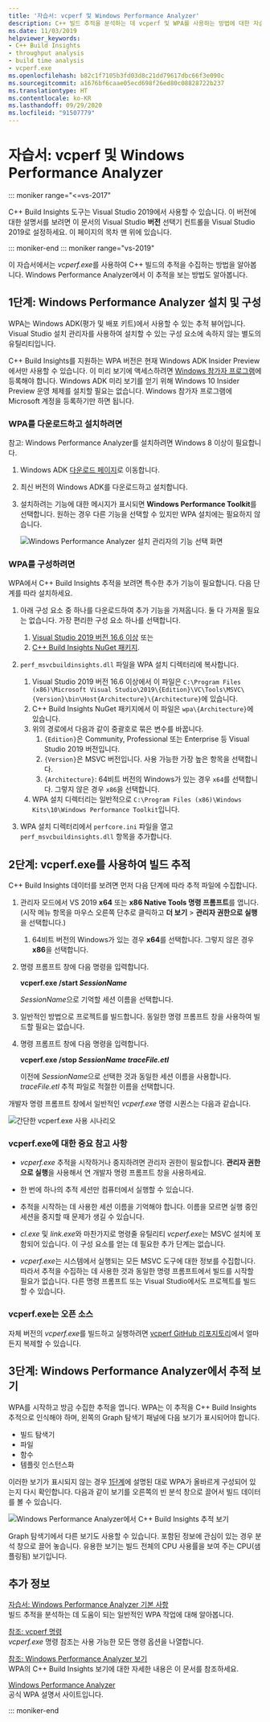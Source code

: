```yaml
---
title: '자습서: vcperf 및 Windows Performance Analyzer'
description: C++ 빌드 추적을 분석하는 데 vcperf 및 WPA를 사용하는 방법에 대한 자습서입니다.
ms.date: 11/03/2019
helpviewer_keywords:
- C++ Build Insights
- throughput analysis
- build time analysis
- vcperf.exe
ms.openlocfilehash: b82c1f7105b3fd03d8c21dd79617dbc66f3e090c
ms.sourcegitcommit: a1676bf6caae05ecd698f26ed80c08828722b237
ms.translationtype: HT
ms.contentlocale: ko-KR
ms.lasthandoff: 09/29/2020
ms.locfileid: "91507779"
---
```

# <a name="tutorial-vcperf-and-windows-performance-analyzer"></a>자습서: vcperf 및 Windows Performance Analyzer

::: moniker range="<=vs-2017"

C++ Build Insights 도구는 Visual Studio 2019에서 사용할 수 있습니다. 이 버전에 대한 설명서를 보려면 이 문서의 Visual Studio **버전** 선택기 컨트롤을 Visual Studio 2019로 설정하세요. 이 페이지의 목차 맨 위에 있습니다.

::: moniker-end
::: moniker range="vs-2019"

이 자습서에서는 *vcperf.exe*를 사용하여 C++ 빌드의 추적을 수집하는 방법을 알아봅니다. Windows Performance Analyzer에서 이 추적을 보는 방법도 알아봅니다.

## <a name="step-1-install-and-configure-windows-performance-analyzer"></a>1단계: Windows Performance Analyzer 설치 및 구성

WPA는 Windows ADK(평가 및 배포 키트)에서 사용할 수 있는 추적 뷰어입니다. Visual Studio 설치 관리자를 사용하여 설치할 수 있는 구성 요소에 속하지 않는 별도의 유틸리티입니다.

C++ Build Insights를 지원하는 WPA 버전은 현재 Windows ADK Insider Preview에서만 사용할 수 있습니다. 이 미리 보기에 액세스하려면 [Windows 참가자 프로그램](https://insider.windows.com)에 등록해야 합니다. Windows ADK 미리 보기를 얻기 위해 Windows 10 Insider Preview 운영 체제를 설치할 필요는 없습니다. Windows 참가자 프로그램에 Microsoft 계정을 등록하기만 하면 됩니다.

### <a name="to-download-and-install-wpa"></a>WPA를 다운로드하고 설치하려면

참고:  Windows Performance Analyzer를 설치하려면 Windows 8 이상이 필요합니다.

1. Windows ADK [다운로드 페이지](/windows-hardware/get-started/adk-install)로 이동합니다.

1. 최신 버전의 Windows ADK를 다운로드하고 설치합니다.

1. 설치하려는 기능에 대한 메시지가 표시되면 **Windows Performance Toolkit**를 선택합니다. 원하는 경우 다른 기능을 선택할 수 있지만 WPA 설치에는 필요하지 않습니다.

   ![Windows Performance Analyzer 설치 관리자의 기능 선택 화면](media/wpa-installation.png)

### <a name="to-configure-wpa"></a><a name="configuration-steps"></a> WPA를 구성하려면

WPA에서 C++ Build Insights 추적을 보려면 특수한 추가 기능이 필요합니다. 다음 단계를 따라 설치하세요.

1. 아래 구성 요소 중 하나를 다운로드하여 추가 기능을 가져옵니다. 둘 다 가져올 필요는 없습니다. 가장 편리한 구성 요소 하나를 선택합니다.
    1. [Visual Studio 2019 버전 16.6 이상](https://visualstudio.microsoft.com/downloads/) 또는
    1. [C++ Build Insights NuGet 패키지](https://www.nuget.org/packages/Microsoft.Cpp.BuildInsights/).

1. `perf_msvcbuildinsights.dll` 파일을 WPA 설치 디렉터리에 복사합니다.
    1. Visual Studio 2019 버전 16.6 이상에서 이 파일은 `C:\Program Files (x86)\Microsoft Visual Studio\2019\{Edition}\VC\Tools\MSVC\{Version}\bin\Host{Architecture}\{Architecture}`에 있습니다.
    1. C++ Build Insights NuGet 패키지에서 이 파일은 `wpa\{Architecture}`에 있습니다.
    1. 위의 경로에서 다음과 같이 중괄호로 묶은 변수를 바꿉니다.
        1. `{Edition}`은 Community, Professional 또는 Enterprise 등 Visual Studio 2019 버전입니다.
        1. `{Version}`은 MSVC 버전입니다. 사용 가능한 가장 높은 항목을 선택합니다.
        1. `{Architecture}`: 64비트 버전의 Windows가 있는 경우 `x64`를 선택합니다. 그렇지 않은 경우 `x86`을 선택합니다.
    1. WPA 설치 디렉터리는 일반적으로 `C:\Program Files (x86)\Windows Kits\10\Windows Performance Toolkit`입니다.

1. WPA 설치 디렉터리에서 `perfcore.ini` 파일을 열고 `perf_msvcbuildinsights.dll` 항목을 추가합니다.

## <a name="step-2-trace-your-build-with-vcperfexe"></a>2단계: vcperf.exe를 사용하여 빌드 추적

C++ Build Insights 데이터를 보려면 먼저 다음 단계에 따라 추적 파일에 수집합니다.

1. 관리자 모드에서 VS 2019 **x64** 또는 **x86 Native Tools 명령 프롬프트**를 엽니다. (시작 메뉴 항목을 마우스 오른쪽 단추로 클릭하고 **더 보기** > **관리자 권한으로 실행**을 선택합니다.)
    1. 64비트 버전의 Windows가 있는 경우 **x64**를 선택합니다. 그렇지 않은 경우 **x86**을 선택합니다.

1. 명령 프롬프트 창에 다음 명령을 입력합니다.

   **vcperf.exe /start _SessionName_**

   *SessionName*으로 기억할 세션 이름을 선택합니다.

1. 일반적인 방법으로 프로젝트를 빌드합니다. 동일한 명령 프롬프트 창을 사용하여 빌드할 필요는 없습니다.

1. 명령 프롬프트 창에 다음 명령을 입력합니다.

   **vcperf.exe /stop _SessionName_ _traceFile.etl_**

   이전에 *SessionName*으로 선택한 것과 동일한 세션 이름을 사용합니다. *traceFile.etl* 추적 파일로 적절한 이름을 선택합니다.

개발자 명령 프롬프트 창에서 일반적인 *vcperf.exe* 명령 시퀀스는 다음과 같습니다.

![간단한 vcperf.exe 사용 시나리오](media/vcperf-simple-usage.png)

### <a name="important-notes-about-vcperfexe"></a>vcperf.exe에 대한 중요 참고 사항

- *vcperf.exe* 추적을 시작하거나 중지하려면 관리자 권한이 필요합니다. **관리자 권한으로 실행**을 사용해서 연 개발자 명령 프롬프트 창을 사용하세요.

- 한 번에 하나의 추적 세션만 컴퓨터에서 실행할 수 있습니다.

- 추적을 시작하는 데 사용한 세션 이름을 기억해야 합니다. 이름을 모르면 실행 중인 세션을 중지할 때 문제가 생길 수 있습니다.

- *cl.exe* 및 *link.exe*와 마찬가지로 명령줄 유틸리티 *vcperf.exe*는 MSVC 설치에 포함되어 있습니다. 이 구성 요소를 얻는 데 필요한 추가 단계는 없습니다.

- *vcperf.exe*는 시스템에서 실행되는 모든 MSVC 도구에 대한 정보를 수집합니다. 따라서 추적을 수집하는 데 사용한 것과 동일한 명령 프롬프트에서 빌드를 시작할 필요가 없습니다. 다른 명령 프롬프트 또는 Visual Studio에서도 프로젝트를 빌드할 수 있습니다.

### <a name="vcperfexe-is-open-source"></a>vcperf.exe는 오픈 소스

자체 버전의 *vcperf.exe*를 빌드하고 실행하려면 [vcperf GitHub 리포지토리](https://github.com/microsoft/vcperf)에서 얼마든지 복제할 수 있습니다.

## <a name="step-3-view-your-trace-in-windows-performance-analyzer"></a>3단계: Windows Performance Analyzer에서 추적 보기

WPA를 시작하고 방금 수집한 추적을 엽니다. WPA는 이 추적을 C++ Build Insights 추적으로 인식해야 하며, 왼쪽의 Graph 탐색기 패널에 다음 보기가 표시되어야 합니다.

- 빌드 탐색기
- 파일
- 함수
- 템플릿 인스턴스화

이러한 보기가 표시되지 않는 경우 [1단계](#configuration-steps)에 설명된 대로 WPA가 올바르게 구성되어 있는지 다시 확인합니다. 다음과 같이 보기를 오른쪽의 빈 분석 창으로 끌어서 빌드 데이터를 볼 수 있습니다.

![Windows Performance Analyzer에서 C++ Build Insights 추적 보기](media/wpa-viewing-trace.gif)

Graph 탐색기에서 다른 보기도 사용할 수 있습니다. 포함된 정보에 관심이 있는 경우 분석 창으로 끌어 놓습니다. 유용한 보기는 빌드 전체의 CPU 사용률을 보여 주는 CPU(샘플링됨) 보기입니다.

## <a name="more-information"></a>추가 정보

[자습서: Windows Performance Analyzer 기본 사항](wpa-basics.md)\
빌드 추적을 분석하는 데 도움이 되는 일반적인 WPA 작업에 대해 알아봅니다.

[참조: vcperf 명령](../reference/vcperf-commands.md)\
*vcperf.exe* 명령 참조는 사용 가능한 모든 명령 옵션을 나열합니다.

[참조: Windows Performance Analyzer 보기](../reference/wpa-views.md)\
WPA의 C++ Build Insights 보기에 대한 자세한 내용은 이 문서를 참조하세요.

[Windows Performance Analyzer](/windows-hardware/test/wpt/windows-performance-analyzer)\
공식 WPA 설명서 사이트입니다.

::: moniker-end
